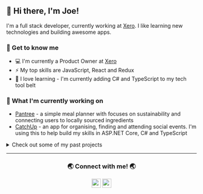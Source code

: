 ## 👋 Hi there, I'm Joe!

I'm a full stack developer, currently working at [Xero][xero]. I like learning new technologies and building awesome apps.

### 👾 Get to know me

- 💻 I'm currently a Product Owner at [Xero][xero]
- ⚡ My top skills are JavaScript, React and Redux
- 🌱 I love learning - I'm currently adding C# and TypeScript to my tech tool belt

### 🔭 What I'm currently working on

- [Pantree][pantree] - a simple meal planner with focuses on sustainability and connecting users to locally sourced ingredients
- [CatchUp][catchup] - an app for organising, finding and attending social events. I'm using this to help build my skills in ASP.NET Core, C# and TypeScript
<!-- - [Allocredit][allocredit] - an app that allows Xero users to allocate credit notes to their AR invoices in bulk -->

<details>
  <summary>Check out some of my past projects</summary>
  <br>

  I recently graduated from [Enspiral Dev Academy][eda], a full immersion development boot camp. The projects below were completed during my time on the boot camp.
  
  - [todo-full-stack][todo-full-stack] - A simple to-do list app
  - [show-me-the-money][show-me-the-money] - Records and tracks the cost of meetings based on hourly rates of the attendees
  - [conways][conways] - Console app that simulates Conway's Game of Life
  - [life-of-the-party][life-of-the-party] - Web-based version of the American card game, Black or Red
  - [quiz-me-tender][quiz-me-tender] - Pub quiz app!
  - [grateful-8][grateful-8] - The magic 8 ball redefined
  - [mind-eater][mind-eater] - A very basic game that 'guesses' what your favourite food is
  - [tdd-bowling][tdd-bowling] - A bowling score calculator built using TDD
  - [sonic-minesweeper][sonic-minesweeper] - Minesweeper to the theme of Sonic the Hedgehog
  - [calculator][calculator] - A basic calculator inspired by retro Casio calculator watches

</details>

---

<h3 align="center">🌏 Connect with me! 🌏</h3>

<p align="center">
  <a href="https://www.linkedin.com/in/josef-butler/" alt="Joe Butler | LinkedIn"><img width="24px" src="https://cdn.jsdelivr.net/npm/simple-icons@3.4.0/icons/linkedin.svg"></a>
  <a href="https://github.com/josef-butler" alt="Joe Butler | GitHub"><img width="24px" src="https://cdn.jsdelivr.net/npm/simple-icons@3.4.0/icons/github.svg"></a>
</p>

[xero]: https://www.xero.com/
[eda]: https://devacademy.co.nz/

[pantree]: https://github.com/kotare-2020/Pantree
[catchup]: https://github.com/josef-butler/catchup
[allocredit]: https://github.com/josef-butler/allocredit

[todo-full-stack]: https://github.com/josef-butler/todo-full-stack
[show-me-the-money]: https://github.com/josef-butler/show-me-the-money
[conways]: https://github.com/josef-butler/conways
[life-of-the-party]: https://github.com/kotare-2020/life-of-the-party
[quiz-me-tender]: https://github.com/josef-butler/quiz-me-tender
[grateful-8]: https://github.com/kotare-2020/grateful-8
[mind-eater]: https://github.com/kotare-2020/mind-eater
[tdd-bowling]: https://github.com/josef-butler/tdd-bowling
[sonic-minesweeper]: https://github.com/josef-butler/sonic-minesweeper
[calculator]: https://github.com/josef-butler/calculator
